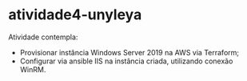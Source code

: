 # atividade4-unyleya

Atividade contempla:

- Provisionar instância Windows Server 2019 na AWS via Terraform;
- Configurar via ansible IIS na instância criada, utilizando conexão WinRM.



